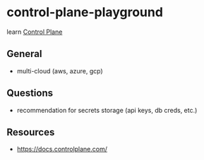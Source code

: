 # control-plane-playground

learn [Control Plane](https://controlplane.com/)

## General

- multi-cloud (aws, azure, gcp)

## Questions

- recommendation for secrets storage (api keys, db creds, etc.)

## Resources

- <https://docs.controlplane.com/>